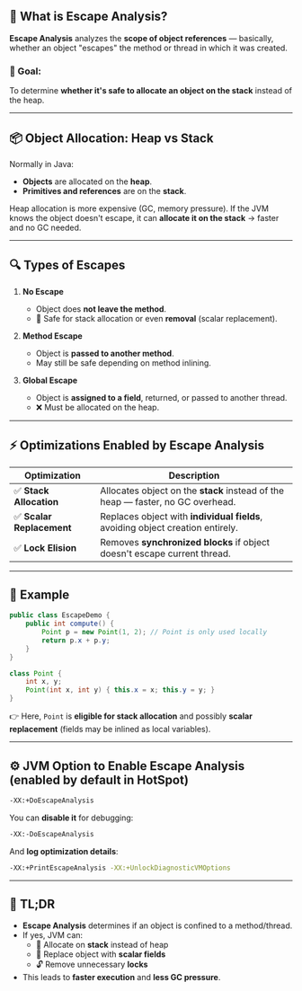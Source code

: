 ## 🚀 What is Escape Analysis?

**Escape Analysis** analyzes the **scope of object references** — basically, whether an object "escapes" the method or thread in which it was created.

### 📌 Goal:
To determine **whether it's safe to allocate an object on the stack** instead of the heap.

---

## 📦 Object Allocation: Heap vs Stack

Normally in Java:
- **Objects** are allocated on the **heap**.
- **Primitives and references** are on the **stack**.

Heap allocation is more expensive (GC, memory pressure). If the JVM knows the object doesn't escape, it can **allocate it on the stack** → faster and no GC needed.

---

## 🔍 Types of Escapes

1. **No Escape**
    - Object does **not leave the method**.
    - 🔁 Safe for stack allocation or even **removal** (scalar replacement).

2. **Method Escape**
    - Object is **passed to another method**.
    - May still be safe depending on method inlining.

3. **Global Escape**
    - Object is **assigned to a field**, returned, or passed to another thread.
    - ❌ Must be allocated on the heap.

---

## ⚡ Optimizations Enabled by Escape Analysis

| Optimization | Description |
|-------------|-------------|
| ✅ **Stack Allocation** | Allocates object on the **stack** instead of the heap — faster, no GC overhead. |
| ✅ **Scalar Replacement** | Replaces object with **individual fields**, avoiding object creation entirely. |
| ✅ **Lock Elision** | Removes **synchronized blocks** if object doesn't escape current thread. |

---

## 📘 Example

```java
public class EscapeDemo {
    public int compute() {
        Point p = new Point(1, 2); // Point is only used locally
        return p.x + p.y;
    }
}

class Point {
    int x, y;
    Point(int x, int y) { this.x = x; this.y = y; }
}
```

👉 Here, `Point` is **eligible for stack allocation** and possibly **scalar replacement** (fields may be inlined as local variables).

---

## ⚙️ JVM Option to Enable Escape Analysis (enabled by default in HotSpot)

```bash
-XX:+DoEscapeAnalysis
```

You can **disable it** for debugging:

```bash
-XX:-DoEscapeAnalysis
```

And **log optimization details**:

```bash
-XX:+PrintEscapeAnalysis -XX:+UnlockDiagnosticVMOptions
```

---

## 🧠 TL;DR

- **Escape Analysis** determines if an object is confined to a method/thread.
- If yes, JVM can:
    - 📍 Allocate on **stack** instead of heap
    - 🧱 Replace object with **scalar fields**
    - 🔓 Remove unnecessary **locks**
- This leads to **faster execution** and **less GC pressure**.

